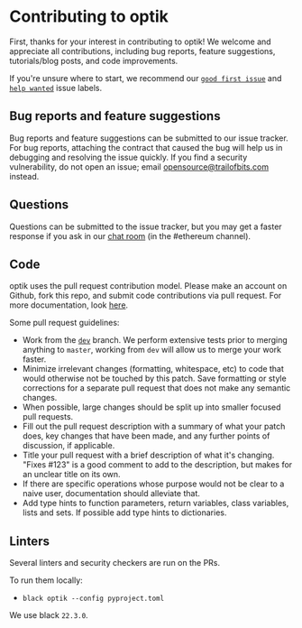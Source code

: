 # Contributing to optik
First, thanks for your interest in contributing to optik! We welcome and appreciate all contributions, including bug reports, feature suggestions, tutorials/blog posts, and code improvements.

If you're unsure where to start, we recommend our [`good first issue`](https://github.com/crytic/optik/issues?q=is%3Aissue+is%3Aopen+label%3A%22good+first+issue%22) and [`help wanted`](https://github.com/crytic/optik/issues?q=is%3Aissue+is%3Aopen+label%3A%22help+wanted%22) issue labels.

## Bug reports and feature suggestions
Bug reports and feature suggestions can be submitted to our issue tracker. For bug reports, attaching the contract that caused the bug will help us in debugging and resolving the issue quickly. If you find a security vulnerability, do not open an issue; email opensource@trailofbits.com instead.

## Questions
Questions can be submitted to the issue tracker, but you may get a faster response if you ask in our [chat room](https://empireslacking.herokuapp.com/) (in the #ethereum channel).

## Code
optik uses the pull request contribution model. Please make an account on Github, fork this repo, and submit code contributions via pull request. For more documentation, look [here](https://guides.github.com/activities/forking/).

Some pull request guidelines:

- Work from the [`dev`](https://github.com/crytic/optik/tree/dev) branch. We perform extensive tests prior to merging anything to `master`, working from `dev` will allow us to merge your work faster.
- Minimize irrelevant changes (formatting, whitespace, etc) to code that would otherwise not be touched by this patch. Save formatting or style corrections for a separate pull request that does not make any semantic changes.
- When possible, large changes should be split up into smaller focused pull requests.
- Fill out the pull request description with a summary of what your patch does, key changes that have been made, and any further points of discussion, if applicable.
- Title your pull request with a brief description of what it's changing. "Fixes #123" is a good comment to add to the description, but makes for an unclear title on its own.
- If there are specific operations whose purpose would not be clear to a naive user, documentation should alleviate that.
- Add type hints to function parameters, return variables, class variables, lists and sets. If possible add type hints to dictionaries.

## Linters

Several linters and security checkers are run on the PRs.

To run them locally:

- `black optik --config pyproject.toml`

We use black `22.3.0`.

